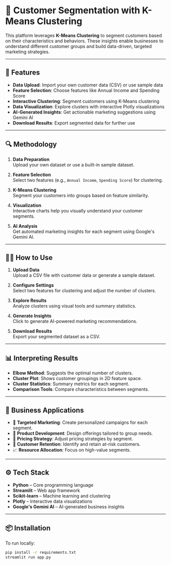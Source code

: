 # 🧠 Customer Segmentation with K-Means Clustering

This platform leverages **K-Means Clustering** to segment customers based on their characteristics and behaviors. These insights enable businesses to understand different customer groups and build data-driven, targeted marketing strategies.

---

## 🚀 Features

- **Data Upload**: Import your own customer data (CSV) or use sample data
- **Feature Selection**: Choose features like Annual Income and Spending Score
- **Interactive Clustering**: Segment customers using K-Means clustering
- **Data Visualization**: Explore clusters with interactive Plotly visualizations
- **AI-Generated Insights**: Get actionable marketing suggestions using Gemini AI
- **Download Results**: Export segmented data for further use

---

## 🔍 Methodology

1. **Data Preparation**  
   Upload your own dataset or use a built-in sample dataset.

2. **Feature Selection**  
   Select two features (e.g., `Annual Income`, `Spending Score`) for clustering.

3. **K-Means Clustering**  
   Segment your customers into groups based on feature similarity.

4. **Visualization**  
   Interactive charts help you visually understand your customer segments.

5. **AI Analysis**  
   Get automated marketing insights for each segment using Google's Gemini AI.

---

## 🧑‍💻 How to Use

1. **Upload Data**  
   Upload a CSV file with customer data or generate a sample dataset.

2. **Configure Settings**  
   Select two features for clustering and adjust the number of clusters.

3. **Explore Results**  
   Analyze clusters using visual tools and summary statistics.

4. **Generate Insights**  
   Click to generate AI-powered marketing recommendations.

5. **Download Results**  
   Export your segmented dataset as a CSV.

---

## 📊 Interpreting Results

- **Elbow Method**: Suggests the optimal number of clusters.
- **Cluster Plot**: Shows customer groupings in 2D feature space.
- **Cluster Statistics**: Summary metrics for each segment.
- **Comparison Tools**: Compare characteristics between segments.

---

## 💼 Business Applications

- 🎯 **Targeted Marketing**: Create personalized campaigns for each segment.
- 🧪 **Product Development**: Design offerings tailored to group needs.
- 💸 **Pricing Strategy**: Adjust pricing strategies by segment.
- 🤝 **Customer Retention**: Identify and retain at-risk customers.
- 📈 **Resource Allocation**: Focus on high-value segments.

---

## ⚙️ Tech Stack

- **Python** – Core programming language  
- **Streamlit** – Web app framework  
- **Scikit-learn** – Machine learning and clustering  
- **Plotly** – Interactive data visualizations  
- **Google's Gemini AI** – AI-generated business insights  

---

## 📦 Installation

To run locally:

```bash
pip install -r requirements.txt
streamlit run app.py
